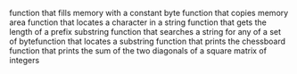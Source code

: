 function that fills memory with a constant byte
function that copies memory area
function that locates a character in a string
function that gets the length of a prefix substring
function that searches a string for any of a set of bytefunction that locates a substring
function that prints the chessboard
function that prints the sum of the two diagonals of a square matrix of integers

